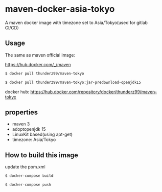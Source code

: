 # maven-docker-asia-tokyo
A maven docker image with timezone set to Asia/Tokyo(used for gitlab CI/CD)



## Usage

The same as maven official image:

<https://hub.docker.com/_/maven>


```bash
$ docker pull thunderz99/maven-tokyo

$ docker pull thunderz99/maven-tokyo:jar-predownload-openjdk15
```

docker hub:
<https://hub.docker.com/repository/docker/thunderz99/maven-tokyo>

## properties

* maven 3
* adoptopenjdk 15
* LinuxKit based(using apt-get)
* timezone: Asia/Tokyo


## How to build this image

update the pom.xml

```bash
$ docker-compose build

$ docker-compose push
```
